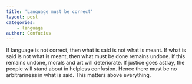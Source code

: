 ```yaml
---
title: 'Language must be correct'
layout: post
categories:
    - language
author: Confucius
---
```


If language is not correct, then what is said is not what is meant. If what is said is not what is meant, then what must be done remains undone. If this remains undone, morals and art will deteriorate. If justice goes astray, the people will stand about in helpless confusion. Hence there must be no arbitrariness in what is said. This matters above everything.
